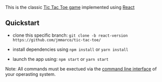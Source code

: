 This is the classic [Tic Tac Toe game](https://en.wikipedia.org/wiki/Tic-tac-toe) implemented using [React](https://reactjs.org/)

## Quickstart
- clone this specific branch: `git clone -b react-version https://github.com/jmmarco/tic-tac-toe/`

- install dependencies using `npm install` or `yarn install`

- launch the app using: `npm start` or `yarn start`

Note: All commands must be exectued via the [command line interface](https://en.wikipedia.org/wiki/Command-line_interface) of your operasting system.